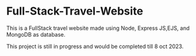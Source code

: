 # Full-Stack-Travel-Website
This is a FullStack travel website  made using Node, Express JS,EJS, and MongoDB as database.

This project is still in progress and would be completed till 8 oct 2023.
